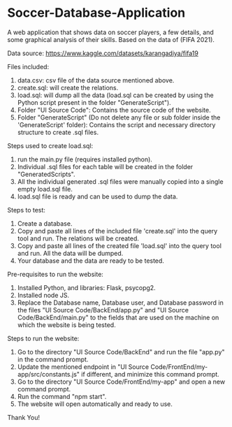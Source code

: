 # Soccer-Database-Application
A web application that shows data on soccer players, a few details, and some graphical analysis of their skills. Based on the data of (FIFA 2021).


Data source: https://www.kaggle.com/datasets/karangadiya/fifa19

Files included:
1. data.csv: csv file of the data source mentioned above.
2. create.sql: will create the relations.
3. load.sql: will dump all the data (load.sql can be created by using the Python script present in the folder "GenerateScript").
4. Folder "UI Source Code": Contains the source code of the website.
5. Folder "GenerateScript" (Do not delete any file or sub folder inside the 'GenerateScript' folder): Contains the script and necessary directory structure to create .sql files.

Steps used to create load.sql:
1. run the main.py file (requires installed python).
2. Individual .sql files for each table will be created in the folder "GeneratedScripts".
3. All the individual generated .sql files were manually copied into a single empty load.sql file.
4. load.sql file is ready and can be used to dump the data.

Steps to test:
1. Create a database.
2. Copy and paste all lines of the included file 'create.sql' into the query tool and run. The relations will be created.
3. Copy and paste all lines of the created file 'load.sql' into the query tool and run. All the data will be dumped.
4. Your database and the data are ready to be tested.

Pre-requisites to run the website:
1. Installed Python, and libraries: Flask, psycopg2.
2. Installed node JS.
3. Replace the Database name, Database user, and Database password in the files "UI Source Code/BackEnd/app.py" and "UI Source Code/BackEnd/main.py" to the fields that are used on the machine on which the website is being tested.

Steps to run the website:
1. Go to the directory "UI Source Code/BackEnd" and run the file "app.py" in the command prompt.
2. Update the mentioned endpoint in "UI Source Code/FrontEnd/my-app/src/constants.js" if different, and minimize this command prompt.
3. Go to the directory "UI Source Code/FrontEnd/my-app" and open a new command prompt.
4. Run the command "npm start".
5. The website will open automatically and ready to use.


Thank You!
